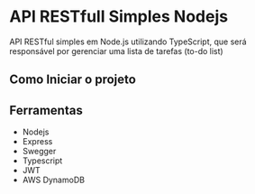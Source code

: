 # API RESTfull Simples Nodejs

API RESTful simples em Node.js utilizando TypeScript, que será responsável por gerenciar uma lista de tarefas (to-do list)

## Como Iniciar o projeto

## Ferramentas

- Nodejs
- Express
- Swegger
- Typescript
- JWT
- AWS DynamoDB
